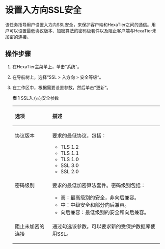 # 设置入方向SSL安全<a name="ZH-CN_TOPIC_0111166358"></a>

该任务指导用户设置入方向SSL安全，来保护客户端和HexaTier之间的通信。用户可以设置最低协议版本、加密算法的密码级套件以及阻止客户端与HexaTier未加密的连接。

## 操作步骤<a name="zh-cn_topic_0110574913_s177dd9d067c4486783a3419f2348583f"></a>

1.  在HexaTier主菜单上，单击“系统“。
2.  在导航树上，选择“SSL \> 入方向 \> 安全等级“。
3.  在工作区中，根据需要设置参数，然后单击“更新“。

    **表 1**  SSL入方向安全参数

    <a name="zh-cn_topic_0110574913_t284bb296fc4b4619a2ed7e14d44cce84"></a>
    <table><thead align="left"><tr id="zh-cn_topic_0110574913_rd90f436bd525408eb6f5c80a1db4cc85"><th class="cellrowborder" valign="top" width="25.369999999999997%" id="mcps1.2.3.1.1"><p id="zh-cn_topic_0110574913_a0cc0f5c1492d4084928f1c4f0c831d1e"><a name="zh-cn_topic_0110574913_a0cc0f5c1492d4084928f1c4f0c831d1e"></a><a name="zh-cn_topic_0110574913_a0cc0f5c1492d4084928f1c4f0c831d1e"></a>选项</p>
    </th>
    <th class="cellrowborder" valign="top" width="74.63%" id="mcps1.2.3.1.2"><p id="zh-cn_topic_0110574913_aec9e02502a7d459ab546d3baa3009caa"><a name="zh-cn_topic_0110574913_aec9e02502a7d459ab546d3baa3009caa"></a><a name="zh-cn_topic_0110574913_aec9e02502a7d459ab546d3baa3009caa"></a>描述</p>
    </th>
    </tr>
    </thead>
    <tbody><tr id="zh-cn_topic_0110574913_r3064f2b26c034921b4a179da21a2ddec"><td class="cellrowborder" valign="top" width="25.369999999999997%" headers="mcps1.2.3.1.1 "><p id="zh-cn_topic_0110574913_a211dce73e288419f8f8939d5936924f1"><a name="zh-cn_topic_0110574913_a211dce73e288419f8f8939d5936924f1"></a><a name="zh-cn_topic_0110574913_a211dce73e288419f8f8939d5936924f1"></a>协议版本</p>
    </td>
    <td class="cellrowborder" valign="top" width="74.63%" headers="mcps1.2.3.1.2 "><p id="zh-cn_topic_0110574913_a4bcdbee0ee114803a60200d605d746a0"><a name="zh-cn_topic_0110574913_a4bcdbee0ee114803a60200d605d746a0"></a><a name="zh-cn_topic_0110574913_a4bcdbee0ee114803a60200d605d746a0"></a>要求的最低协议，包括：</p>
    <a name="zh-cn_topic_0110574913_u14549cdfb97f4f2db9598bebcebff36b"></a><a name="zh-cn_topic_0110574913_u14549cdfb97f4f2db9598bebcebff36b"></a><ul id="zh-cn_topic_0110574913_u14549cdfb97f4f2db9598bebcebff36b"><li>TLS 1.2</li><li>TLS 1.1</li><li>TLS 1.0</li><li>SSL 3.0</li><li>SSL 2.0</li></ul>
    </td>
    </tr>
    <tr id="zh-cn_topic_0110574913_ra9b917a38d874b4ab91301bec3e8c36d"><td class="cellrowborder" valign="top" width="25.369999999999997%" headers="mcps1.2.3.1.1 "><p id="zh-cn_topic_0110574913_a3798d9d9dd87443098be7b07047d3c81"><a name="zh-cn_topic_0110574913_a3798d9d9dd87443098be7b07047d3c81"></a><a name="zh-cn_topic_0110574913_a3798d9d9dd87443098be7b07047d3c81"></a>密码级别</p>
    </td>
    <td class="cellrowborder" valign="top" width="74.63%" headers="mcps1.2.3.1.2 "><p id="zh-cn_topic_0110574913_abb2d373cbeda4d18b9abbe5ee1f44c0d"><a name="zh-cn_topic_0110574913_abb2d373cbeda4d18b9abbe5ee1f44c0d"></a><a name="zh-cn_topic_0110574913_abb2d373cbeda4d18b9abbe5ee1f44c0d"></a>要求的最低加密算法套件。密码级别包括：</p>
    <a name="zh-cn_topic_0110574913_u5a81c4217c6446feb0c4b313a577c374"></a><a name="zh-cn_topic_0110574913_u5a81c4217c6446feb0c4b313a577c374"></a><ul id="zh-cn_topic_0110574913_u5a81c4217c6446feb0c4b313a577c374"><li>高：最高级别的安全，非向后兼容。</li><li>中：中级安全和部分向后兼容。</li><li>向后兼容：最低级别的安全和向后兼容。</li></ul>
    </td>
    </tr>
    <tr id="zh-cn_topic_0110574913_r3e29b77ed1684684810bd02dd6ab0e61"><td class="cellrowborder" valign="top" width="25.369999999999997%" headers="mcps1.2.3.1.1 "><p id="zh-cn_topic_0110574913_a36720f3fd8684eddaaa24c8854f7b23d"><a name="zh-cn_topic_0110574913_a36720f3fd8684eddaaa24c8854f7b23d"></a><a name="zh-cn_topic_0110574913_a36720f3fd8684eddaaa24c8854f7b23d"></a>阻止未加密的连接</p>
    </td>
    <td class="cellrowborder" valign="top" width="74.63%" headers="mcps1.2.3.1.2 "><p id="zh-cn_topic_0110574913_add46f4ba01a8400c8bb949d564c8265f"><a name="zh-cn_topic_0110574913_add46f4ba01a8400c8bb949d564c8265f"></a><a name="zh-cn_topic_0110574913_add46f4ba01a8400c8bb949d564c8265f"></a>通过勾选该参数，可以要求新的受保护数据库使用SSL。</p>
    </td>
    </tr>
    </tbody>
    </table>


